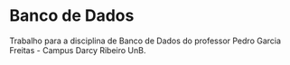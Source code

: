 # Banco de Dados
 Trabalho para a disciplina de Banco de Dados do professor Pedro Garcia Freitas - Campus Darcy Ribeiro UnB.
